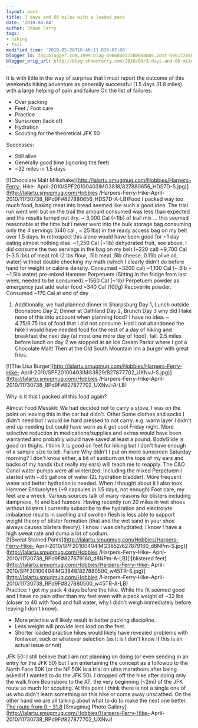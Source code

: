 ```yaml
---
layout: post
title: 3 days and 60 miles with a loaded pack
date: '2010-04-04'
author: Shawn Ferry
tags:
- hiking
- fail
modified_time: '2010-05-26T10:46:11.838-07:00'
blogger_id: tag:blogger.com,1999:blog-496684037280688885.post-5961728407765208707
blogger_orig_url: http://blog.shawnferry.com/2010/04/3-days-and-60-miles-with-loaded-pack.html
---
```


It is with little in the way of surprise that I must report the outcome of
this weekends hiking adventure as generally successful (1.5 days 31.8 miles)
with a large helping of pain and failure On the list of failures:  

  * Over packing
  * Feet / Foot care
  * Practice 
  * Sunscreen (lack of)
  * Hydration
  * Scouting for the theoretical JFK 50 

Successes:  

  * Still alive
  * Generally good time (ignoring the feet) 
  * ~32 miles in 1.5 days 

[![Chocolate Malt Milkshake](http://lalartu.smugmug.com/Hobbies/Harpers-Ferry-
Hike-
April-2010/SPF20100403IMG3818/827880656_HDS7D-S.jpg)](http://lalartu.smugmug.com/Hobbies
/Harpers-Ferry-Hike-April-2010/11730738_RPd9F#827880656_HDS7D-A-LB)Food I
packed way too much food, baking meat into bread seemed like such a good idea.
The trial run went well but on the trail the amount consumed was less than
expected and the results turned out dry. ~ 3,000 Cal (~1lb) of trail mix ...
this seemed reasonable at the time but I never went into the bulk storage bag
consuming only the 4 servings (640 cal , ~.25 lbs) in the ready access bag on
my belt over 1.5 days. In retrospect this alone would have been good for ~1
day eating almost nothing else. ~1,250 Cal (~1lb) dehydrated fruit, see above.
I did consume the two servings in the bag on my belt (~220 cal) ~9,700 Cal
(~3.5 lbs) of meat roll (2 lbs flour, .5lb meat .5lb cheese, 0.11lb olive oil,
water) without double checking my math (which I clearly didn't do before hand
for weight or calorie density. Consumed ~3200 cal) ~1,100 Cal (~.6lb + ~1.5lb
water) pre-mixed Hammer Perpetuem (Sitting in the fridge from last week,
needed to be consumed) ~1560 Cal (~1lb) Perpetuem powder as emergency just add
water food ~340 Cal (100g) Recoverite powder. Consumed ~170 Cal at end of day
1. Additionally, we had planned dinner in Sharpsburg Day 1, Lunch outside
Boonsboro Day 2, Dinner at Gathland Day 2, Brunch Day 3 why did I take none of
this into account when planning food? I have no idea. ~ 4.75/6.75 lbs of food
that I did not consume. Had I not abandoned the hike I would have needed food
for the rest of a day of hiking and breakfast the next day (at most one more
day of food), fail. 2.5 miles before lunch on day 2 we stopped at an Ice Cream
Parlor where I got a Chocolate Malt! Then at the Old South Mountain Inn a
burger with great fries.  

[![The Lisa Burger](http://lalartu.smugmug.com/Hobbies/Harpers-Ferry-Hike-
April-2010/SPF20100403IMG3829/827877702_UXNvJ-S.jpg)](http://lalartu.smugmug.com/Hobbies
/Harpers-Ferry-Hike-April-2010/11730738_RPd9F#827877702_UXNvJ-A-LB)

Why is it that I packed all this food again?  
  
Almost Food Messkit: We had decided not to carry a stove. I was on the point
on leaving this in the car but didn't.  Other Some clothes and socks I didn't
need but I would be hard pressed to not carry. e.g. warm layer I didn't end up
needing but could have worn as it got cool Friday night. More selective
reduction in medications/supplies and extras would have been warranted and
probably would have saved at least a pound. BodyGlide is good on thighs. I
think it is good on feet for hiking but I don't have enough of a sample size
to tell. Failure Why didn't I put on more sunscreen Saturday morning? I don't
know either, a bit of sunburn on the tops of my ears and backs of my hands
(but really my ears) will teach me to reapply. The C&amp;O Canal water pumps
were all winterized. Including the mixed Perpetuem I started with ~.65 gallons
of water (2L hydration bladder). More frequent water and better hydration is
needed. When I thought about it I also took Hammer Endurolytes (~9 capsules in
1.5 days, not enough) Foot care, my feet are a wreck. Various sources talk of
many reasons for blisters including dampness, fit and bad humors. Having
recently run 20 miles in wet shoes without blisters I currently subscribe to
the hydration and electrolyte imbalance results in swelling and swollen flesh
is less able to support weight theory of blister formation (that and the wet
sand in your shoe always causes blisters theory). I know I was dehydrated, I
know I have a high sweat rate and dump a lot of sodium.  
[![Sweat Stained Pants](http://lalartu.smugmug.com/Hobbies/Harpers-Ferry-Hike-
April-2010/SPF20100404IMG3852/827879160_d8NPm-S.jpg)](http://lalartu.smugmug.com/Hobbies
/Harpers-Ferry-Hike-
April-2010/11730738_RPd9F#827879160_d8NPm-A-LB)[![blistered
feet](http://lalartu.smugmug.com/Hobbies/Harpers-Ferry-Hike-
April-2010/SPF20100404IMG3848/827880500_w45TR-S.jpg)](http://lalartu.smugmug.com/Hobbies
/Harpers-Ferry-Hike-April-2010/11730738_RPd9F#827880500_w45TR-A-LB)  
Practice: I got my pack 4 days before the hike. While the fit seemed good and
I have no pain other than my feet even with a pack weight of ~32 lbs (closer
to 40 with food and full water, why I didn't weigh immediately before leaving
I don't know).  

  * More practice will likely result in better packing discipline. 
  * Less weight will provide less load on the feet.
  * Shorter loaded practice hikes would likely have revealed problems with footwear, sock or whatever selection (as it is I don't know if this is an actual issue or not)

JFK 50: I still believe that I am not planning on doing (or even sending in an
entry for the JFK 50) but I am entertaining the concept as a followup to the
North Face 50K (or the NF 50K is a trial on ultra marathons after being asked
if I wanted to do the JFK 50). I dropped off the hike after doing only the
walk from Boonsboro to the AT, the very beginning (~2mi) of the JFK route so
much for scouting. At this point I think there is not a single one of us who
didn't learn something on this hike or come away unscathed. On the other hand
we are all talking about what to do to make the next one better. [The route
from 0 - 31.8](http://wikiwalki.com/trails/view/b0urcph5cWdf3uzb) [Smugmug
Photo Gallery](http://lalartu.smugmug.com/Hobbies/Harpers-Ferry-Hike-
April-2010/11730738_RPd9F#827877702_UXNvJ)

